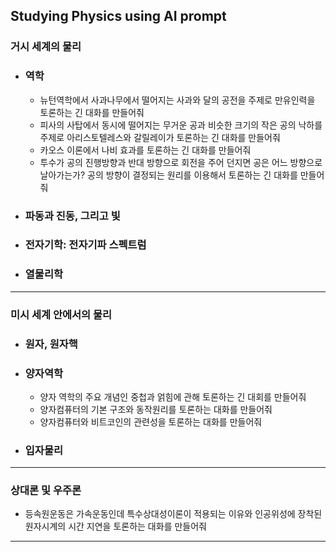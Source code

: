 ## Studying Physics using AI prompt  
### 거시 세계의 물리  
- ### 역학  
  - 뉴턴역학에서 사과나무에서 떨어지는 사과와 달의 공전을 주제로 만유인력을 토론하는 긴 대화를 만들어줘  
  - 피사의 사탑에서 동시에 떨어지는 무거운 공과 비슷한 크기의 작은 공의 낙하를 주제로 아리스토텔레스와 갈릴레이가 토론하는 긴 대화를 만들어줘  
  - 카오스 이론에서 나비 효과를 토론하는 긴 대화를 만들어줘
  - 투수가 공의 진행방향과 반대 방향으로 회전을 주어 던지면 공은 어느 방향으로 날아가는가? 공의 방향이 결정되는 원리를 이용해서 토론하는 긴 대화를 만들어줘  

- ### 파동과 진동, 그리고 빛  
- ### 전자기학: 전자기파 스펙트럼  
- ### 열물리학  
---
### 미시 세계 안에서의 물리
- ### 원자, 원자핵
- ### 양자역학
  - 양자 역학의 주요 개념인 중첩과 얽힘에 관해 토론하는 긴 대회를 만들어줘
  - 양자컴퓨터의 기본 구조와 동작원리를 토론하는 대화를 만들어줘
  - 양자컴퓨터와 비트코인의 관련성을 토론하는 대화를 만들어줘
- ### 입자물리  
---
### 상대론 및 우주론
  - 등속원운동은 가속운동인데 특수상대성이론이 적용되는 이유와 인공위성에 장착된 원자시계의 시간 지연을 토론하는 대화를 만들어줘
---
